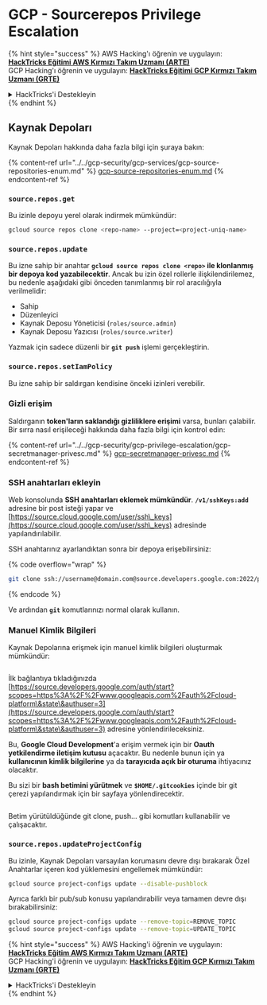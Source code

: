 # GCP - Sourcerepos Privilege Escalation

{% hint style="success" %}
AWS Hacking'ı öğrenin ve uygulayın: <img src="/.gitbook/assets/image.png" alt="" data-size="line">[**HackTricks Eğitimi AWS Kırmızı Takım Uzmanı (ARTE)**](https://training.hacktricks.xyz/courses/arte)<img src="/.gitbook/assets/image.png" alt="" data-size="line">\
GCP Hacking'ı öğrenin ve uygulayın: <img src="/.gitbook/assets/image (2).png" alt="" data-size="line">[**HackTricks Eğitimi GCP Kırmızı Takım Uzmanı (GRTE)**<img src="/.gitbook/assets/image (2).png" alt="" data-size="line">](https://training.hacktricks.xyz/courses/grte)

<details>

<summary>HackTricks'i Destekleyin</summary>

* [**Abonelik planlarını**](https://github.com/sponsors/carlospolop) kontrol edin!
* 💬 [**Discord grubuna**](https://discord.gg/hRep4RUj7f) katılın veya [**telegram grubuna**](https://t.me/peass) katılın veya bizi **Twitter** 🐦 [**@hacktricks\_live**](https://twitter.com/hacktricks\_live)** takip edin.**
* **Hacking püf noktalarını paylaşarak PR göndererek HackTricks** ve [**HackTricks Cloud**](https://github.com/carlospolop/hacktricks-cloud) github depolarına katkıda bulunun.

</details>
{% endhint %}

## Kaynak Depoları

Kaynak Depoları hakkında daha fazla bilgi için şuraya bakın:

{% content-ref url="../../gcp-security/gcp-services/gcp-source-repositories-enum.md" %}
[gcp-source-repositories-enum.md](../../gcp-security/gcp-services/gcp-source-repositories-enum.md)
{% endcontent-ref %}

### `source.repos.get`

Bu izinle depoyu yerel olarak indirmek mümkündür:
```bash
gcloud source repos clone <repo-name> --project=<project-uniq-name>
```
### `source.repos.update`

Bu izne sahip bir anahtar **`gcloud source repos clone <repo>` ile klonlanmış bir depoya kod yazabilecektir**. Ancak bu izin özel rollerle ilişkilendirilemez, bu nedenle aşağıdaki gibi önceden tanımlanmış bir rol aracılığıyla verilmelidir:

* Sahip
* Düzenleyici
* Kaynak Deposu Yöneticisi (`roles/source.admin`)
* Kaynak Deposu Yazıcısı (`roles/source.writer`)

Yazmak için sadece düzenli bir **`git push`** işlemi gerçekleştirin.

### `source.repos.setIamPolicy`

Bu izne sahip bir saldırgan kendisine önceki izinleri verebilir.

### Gizli erişim

Saldırganın **token'ların saklandığı gizliliklere erişimi** varsa, bunları çalabilir. Bir sırra nasıl erişileceği hakkında daha fazla bilgi için kontrol edin:

{% content-ref url="../../gcp-security/gcp-privilege-escalation/gcp-secretmanager-privesc.md" %}
[gcp-secretmanager-privesc.md](../../gcp-security/gcp-privilege-escalation/gcp-secretmanager-privesc.md)
{% endcontent-ref %}

### SSH anahtarları ekleyin

Web konsolunda **SSH anahtarları eklemek mümkündür**. **`/v1/sshKeys:add`** adresine bir post isteği yapar ve [https://source.cloud.google.com/user/ssh\_keys](https://source.cloud.google.com/user/ssh\_keys) adresinde yapılandırılabilir.

SSH anahtarınız ayarlandıktan sonra bir depoya erişebilirsiniz:

{% code overflow="wrap" %}
```bash
git clone ssh://username@domain.com@source.developers.google.com:2022/p/<proj-name>/r/<repo-name>
```
{% endcode %}

Ve ardından **`git`** komutlarınızı normal olarak kullanın.

### Manuel Kimlik Bilgileri

Kaynak Depolarına erişmek için manuel kimlik bilgileri oluşturmak mümkündür:

<figure><img src="../../../.gitbook/assets/image (135).png" alt=""><figcaption></figcaption></figure>

İlk bağlantıya tıkladığınızda [https://source.developers.google.com/auth/start?scopes=https%3A%2F%2Fwww.googleapis.com%2Fauth%2Fcloud-platform\&state\&authuser=3](https://source.developers.google.com/auth/start?scopes=https%3A%2F%2Fwww.googleapis.com%2Fauth%2Fcloud-platform\&state\&authuser=3) adresine yönlendirileceksiniz.

Bu, **Google Cloud Development**'a erişim vermek için bir **Oauth yetkilendirme iletişim kutusu** açacaktır. Bu nedenle bunun için ya **kullanıcının kimlik bilgilerine** ya da **tarayıcıda açık bir oturuma** ihtiyacınız olacaktır.

Bu sizi bir **bash betimini yürütmek** ve **`$HOME/.gitcookies`** içinde bir git çerezi yapılandırmak için bir sayfaya yönlendirecektir.

<figure><img src="../../../.gitbook/assets/image (134).png" alt=""><figcaption></figcaption></figure>

Betim yürütüldüğünde git clone, push... gibi komutları kullanabilir ve çalışacaktır.

### `source.repos.updateProjectConfig`

Bu izinle, Kaynak Depoları varsayılan korumasını devre dışı bırakarak Özel Anahtarlar içeren kod yüklemesini engellemek mümkündür:
```bash
gcloud source project-configs update --disable-pushblock
```
Ayrıca farklı bir pub/sub konusu yapılandırabilir veya tamamen devre dışı bırakabilirsiniz:
```bash
gcloud source project-configs update --remove-topic=REMOVE_TOPIC
gcloud source project-configs update --remove-topic=UPDATE_TOPIC
```
{% hint style="success" %}
AWS Hacking'i öğrenin ve uygulayın: <img src="/.gitbook/assets/image.png" alt="" data-size="line">[**HackTricks Eğitim AWS Kırmızı Takım Uzmanı (ARTE)**](https://training.hacktricks.xyz/courses/arte)<img src="/.gitbook/assets/image.png" alt="" data-size="line">\
GCP Hacking'i öğrenin ve uygulayın: <img src="/.gitbook/assets/image (2).png" alt="" data-size="line">[**HackTricks Eğitim GCP Kırmızı Takım Uzmanı (GRTE)**<img src="/.gitbook/assets/image (2).png" alt="" data-size="line">](https://training.hacktricks.xyz/courses/grte)

<details>

<summary>HackTricks'i Destekleyin</summary>

* [**Abonelik planlarını**](https://github.com/sponsors/carlospolop) kontrol edin!
* 💬 [**Discord grubuna**](https://discord.gg/hRep4RUj7f) katılın veya [**telegram grubuna**](https://t.me/peass) katılın veya bizi **Twitter** 🐦 [**@hacktricks\_live**](https://twitter.com/hacktricks\_live)** takip edin.**
* **Hacking püf noktalarını paylaşarak PR göndererek** [**HackTricks**](https://github.com/carlospolop/hacktricks) ve [**HackTricks Cloud**](https://github.com/carlospolop/hacktricks-cloud) github depolarına katkıda bulunun.

</details>
{% endhint %}
